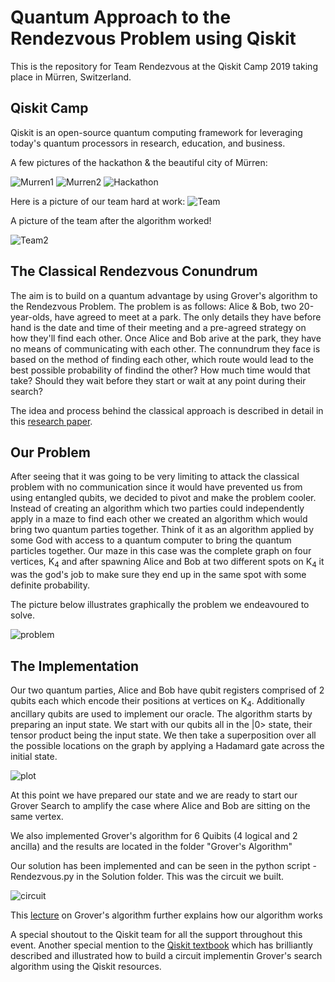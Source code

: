# Quantum Approach to the Rendezvous Problem using Qiskit
This is the repository for Team Rendezvous at the Qiskit Camp 2019 taking place in Mürren, Switzerland. 

## Qiskit Camp 
Qiskit is an open-source quantum computing framework for leveraging today's quantum processors in research, education, and business. 

A few pictures of the hackathon & the beautiful city of Mürren:

![Murren1](Images/Murren1.jpg)
![Murren2](Images/Murren2.jpg)
![Hackathon](Images/Hackathon.jpg)

Here is a picture of our team hard at work: 
![Team](Images/Team.jpg)

A picture of the team after the algorithm worked! 

![Team2](Images/Team2.jpg)

## The Classical Rendezvous Conundrum 
The aim is to build on a quantum advantage by using Grover's algorithm to the Rendezvous Problem. The problem is as follows: Alice & Bob, two 20-year-olds, have agreed to meet at a park. The only details they have before hand is the date and time of their meeting and a pre-agreed strategy on how they'll find each other. Once Alice and Bob arive at the park, they have no means of communicating with each other. The connundrum they face is based on the method of finding each other, which route would lead to the best possible probability of findind the other? How much time would that take? Should they wait before they start or wait at any point during their search?

The idea and process behind the classical approach is described in detail in this [research paper](https://epubs.siam.org/doi/10.1137/S0363012993249195).

## Our Problem
After seeing that it was going to be very limiting to attack the classical problem with no communication since it would have prevented us from using entangled qubits, we decided to pivot and make the problem cooler. Instead of creating an algorithm which two parties could independently apply in a maze to find each other we created an algorithm which would bring two quantum parties together. Think of it as an algorithm applied by some God with access to a quantum computer to bring the quantum particles together.
Our maze in this case was the complete graph on four vertices, K<sub>4</sub> and after spawning Alice and Bob at two different spots on K<sub>4</sub> it was the god's job to make sure they end up in the same spot with some definite probability.

The picture below illustrates graphically the problem we endeavoured to solve.

![problem](Images/problem.png)

## The Implementation
Our two quantum parties, Alice and Bob have qubit registers comprised of 2 qubits each which encode their positions at vertices on K<sub>4</sub>. Additionally ancillary qubits are used to implement our oracle.
The algorithm starts by preparing an input state. We start with our qubits all in the |0> state, their tensor product being the input state. We then take a superposition over all the possible locations on the graph by applying a Hadamard gate across the initial state. 

 ![plot](Images/plot.png)

At this point we have prepared our state and we are ready to start our Grover Search to amplify the case where Alice and Bob are sitting on the same vertex.

We also implemented Grover's algorithm for 6 Quibits (4 logical and 2 ancilla) and the results are located in the folder "Grover's Algorithm"

Our solution has been implemented and can be seen in the python script - Rendezvous.py in the Solution folder. This was the circuit we built.

![circuit](Solution/maincircuit.png)


This [lecture](https://www.scottaaronson.com/qclec/22.pdf) on Grover's algorithm further explains how our algorithm works

A special shoutout to the Qiskit team for all the support throughout this event. Another special mention to the [Qiskit textbook](https://community.qiskit.org/textbook/) which has brilliantly described and illustrated how to build a circuit implementin Grover's search algorithm using the Qiskit resources. 




